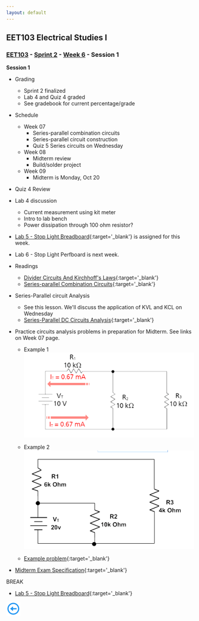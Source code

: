 ```yaml
---
layout: default
---
```


## EET103 Electrical Studies I

### [EET103](../../../) - [Sprint 2](../../) - [Week 6](../) - Session 1

**Session 1**

- Grading
    - Sprint 2 finalized
    - Lab 4 and Quiz 4 graded
    - See gradebook for current percentage/grade

- Schedule
    - Week 07 
        - Series-parallel combination circuits
        - Series-parallel circuit construction
        - Quiz 5 Series circuits on Wednesday
    - Week 08 
        - Midterm review
        - Build/solder project
    - Week 09
        - Midterm is Monday, Oct 20

- Quiz 4 Review

- Lab 4 discussion
    - Current measurement using kit meter
    - Intro to lab bench
    - Power dissipation through 100 ohm resistor?
    
- [Lab 5 - Stop Light Breadboard](../../../labs/l05_stop_light_breadboard/index.md){:target='_blank'} is assigned for this week. 
- Lab 6 - Stop Light Perfboard is next week.
- Readings
    - [Divider Circuits And Kirchhoff's Laws](https://www.allaboutcircuits.com/textbook/direct-current/chpt-6/voltage-divider-circuits/){:target='_blank'}
    - [Series-parallel Combination Circuits](https://www.allaboutcircuits.com/textbook/direct-current/chpt-7/what-is-a-series-parallel-circuit/){:target='_blank'}

- Series-Parallel circuit Analysis
    - See this lesson. We'll discuss the application of KVL and KCL on Wednesday
    - [Series-Parallel DC Circuits Analysis](https://www.wisc-online.com/learn/technical/electronics-dc/dce10504/series-parallel-dc-circuits-analysis){:target='_blank'}
- Practice circuits analysis problems in preparation for Midterm. See links on Week 07 page.
    - Example 1
    ![alt text](series-parallel_1.png)
    - Example 2
    ![alt text](series-parallel_2.png)

    - [Example problem](https://www.wisc-online.com/learn/technical/electronics-dc/dce11404/series-parallel-circuit-analysis-practice-pro){:target='_blank'}


- [Midterm Exam Specification](../midterm_exam_spec.md){:target='_blank'}

BREAK

- [Lab 5 - Stop Light Breadboard](../../../labs/l05_stop_light_breadboard/index.md){:target='_blank'} 

       
[![back button](../../../back_button.png)](../)